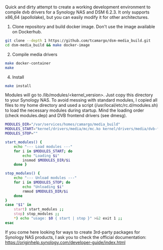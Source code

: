 Quick and dirty attempt to create a working development environment to compile dvb drivers for
a Synology NAS and DSM 6.2.3. It only supports x86_64 (apollolake), but you can easily modify it for other architectures.

1. Clone repository and build docker image. Don't use the image available on Dockerhub. 
```bash
git clone --depth 1 https://github.com/tcamargo/dsm-media_build.git
cd dsm-media_build && make docker-image
```

2. Compile media drivers
```bash
make docker-container
make
```

4. Install
```bash
make install
```
Modules will go to /lib/modules/<kernel_version>. Just copy this directory to your Synology NAS. To avoid messing with standard modules, I copied all files to my home directory and used a script (/usr/local/etc/rc.d/modules.sh) to load the necessary modules during startup. Mind the loading order (check modules.dep) and DVB frontend drivers (see dmesg).

```bash
MODULES_DIR="/var/services/homes/camargo/media_build"
MODULES_START="kernel/drivers/media/mc/mc.ko kernel/drivers/media/dvb-frontends/tda10048.ko kernel/drivers/media/tuners/tda827x.ko kernel/drivers/media/dvb-frontends/tda10023.ko kernel/drivers/media/rc/rc-core.ko kernel/drivers/media/media.ko kernel/drivers/media/v4l2-core/videodev.ko kernel/drivers/media/common/videobuf2/videobuf2-common.ko kernel/drivers/media/common/videobuf2/videobuf2-memops.ko kernel/drivers/media/common/videobuf2/videobuf2-vmalloc.ko kernel/drivers/media/dvb-core/dvb-core.ko kernel/drivers/media/usb/dvb-usb/dvb-usb.ko kernel/drivers/media/usb/dvb-usb/dvb-usb-ttusb2.ko kernel/drivers/media/dvb-frontends/si2168.ko ./kernel/drivers/media/tuners/si2157.ko kernel/drivers/media/v4l2-core/v4l2-common.ko  kernel/drivers/media/common/tveeprom.ko kernel/drivers/media/usb/em28xx/em28xx.ko kernel/drivers/media/usb/em28xx/em28xx-dvb.ko"
MODULES_STOP=""

start_modules() {
	echo "--- Load modules ---"
	for i in $MODULES_START; do
		echo "Loading $i"
		insmod $MODULES_DIR/$i
	done }

stop_modules() {
	echo "--- Unload modules ---"
	for i in $MODULES_STOP; do
		echo "Unloading $i"
		rmmod $MODULES_DIR/$i
	done
}
case "$1" in
	start) start_modules ;;
	stop) stop_modules ;;
	*) echo "usage: $0 { start | stop }" >&2 exit 1 ;;
esac
```
If you come here looking for ways to create 3rd-party packages for Synology NAS products, I ask you to check the official documentation:
https://originhelp.synology.com/developer-guide/index.html
